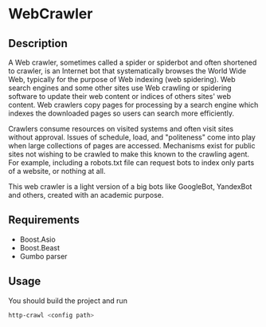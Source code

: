 # WebCrawler
## Description
A Web crawler, sometimes called a spider or spiderbot and often shortened to crawler, is an Internet bot that systematically browses the World Wide Web, typically for the purpose of Web indexing (web spidering). Web search engines and some other sites use Web crawling or spidering software to update their web content or indices of others sites' web content. Web crawlers copy pages for processing by a search engine which indexes the downloaded pages so users can search more efficiently.

Crawlers consume resources on visited systems and often visit sites without approval. Issues of schedule, load, and "politeness" come into play when large collections of pages are accessed. Mechanisms exist for public sites not wishing to be crawled to make this known to the crawling agent. For example, including a robots.txt file can request bots to index only parts of a website, or nothing at all.

This  web crawler is a light version of a big bots like GoogleBot, YandexBot and others, created with an academic purpose.

## Requirements
 * Boost.Asio
 * Boost.Beast
 * Gumbo parser

## Usage
You should build the project and run 
```bash
http-crawl <config path>
```
